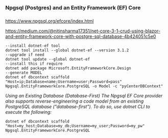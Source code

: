 ### Npgsql (Postgres) and an Entity Framework (EF) Core
### 

https://www.npgsql.org/efcore/index.html

https://medium.com/@nitinsharma17351/net-core-3-1-crud-using-blazor-and-entity-framework-core-with-postgre-sql-database-4b424051c5e0

```
--install dotnet-ef tool
dotnet tool install --global dotnet-ef --version 3.1.2
--upgrade if need
dotnet tool update --global dotnet-ef
--install this if require
dotnet add package Microsoft.EntityFrameworkCore.Design
--generate MODEL
dotnet ef dbcontext scaffold "Host=ip;Database=name;Username=user;Password=pass" Npgsql.EntityFrameworkCore.PostgreSQL -o Model -c "pyCenterDBContext"
```
*Using an Existing Database (Database-First)
The Npgsql EF Core provider also supports reverse-engineering a code model from an existing PostgreSQL database ("database-first"). To do so, use dotnet CLI to execute the following:*

`dotnet ef dbcontext scaffold "Host=my_host;Database=my_db;Username=my_user;Password=my_pw" Npgsql.EntityFrameworkCore.PostgreSQL`